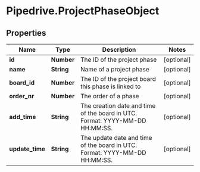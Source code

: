 # Pipedrive.ProjectPhaseObject

## Properties

Name | Type | Description | Notes
------------ | ------------- | ------------- | -------------
**id** | **Number** | The ID of the project phase | [optional] 
**name** | **String** | Name of a project phase | [optional] 
**board_id** | **Number** | The ID of the project board this phase is linked to | [optional] 
**order_nr** | **Number** | The order of a phase | [optional] 
**add_time** | **String** | The creation date and time of the board in UTC. Format: YYYY-MM-DD HH:MM:SS. | [optional] 
**update_time** | **String** | The update date and time of the board in UTC. Format: YYYY-MM-DD HH:MM:SS. | [optional] 


